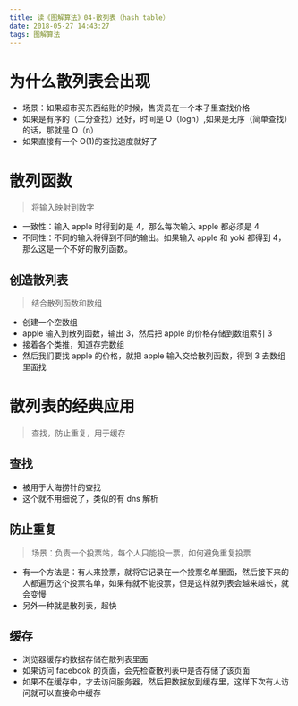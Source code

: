 ```yaml
---
title: 读《图解算法》04-散列表（hash table）
date: 2018-05-27 14:43:27
tags: 图解算法
---
```


# 为什么散列表会出现

* 场景：如果超市买东西结账的时候，售货员在一个本子里查找价格
* 如果是有序的（二分查找）还好，时间是 O（logn）,如果是无序（简单查找）的话，那就是 O（n）
* 如果直接有一个 O(1)的查找速度就好了

# 散列函数

> 将输入映射到数字

* 一致性：输入 apple 时得到的是 4，那么每次输入 apple 都必须是 4
* 不同性：不同的输入将得到不同的输出。如果输入 apple 和 yoki 都得到 4，那么这是一个不好的散列函数。

## 创造散列表

> 结合散列函数和数组

* 创建一个空数组
* apple 输入到散列函数，输出 3，然后把 apple 的价格存储到数组索引 3
* 接着各个类推，知道存完数组
* 然后我们要找 apple 的价格，就把 apple 输入交给散列函数，得到 3 去数组里面找

# 散列表的经典应用

> 查找，防止重复，用于缓存

## 查找

* 被用于大海捞针的查找
* 这个就不用细说了，类似的有 dns 解析

## 防止重复

> 场景：负责一个投票站，每个人只能投一票，如何避免重复投票

* 有一个方法是：有人来投票，就将它记录在一个投票名单里面，然后接下来的人都遍历这个投票名单，如果有就不能投票，但是这样就列表会越来越长，就会变慢
* 另外一种就是散列表，超快

## 缓存

* 浏览器缓存的数据存储在散列表里面
* 如果访问 facebook 的页面，会先检查散列表中是否存储了该页面
* 如果不在缓存中，才去访问服务器，然后把数据放到缓存里，这样下次有人访问就可以直接命中缓存
